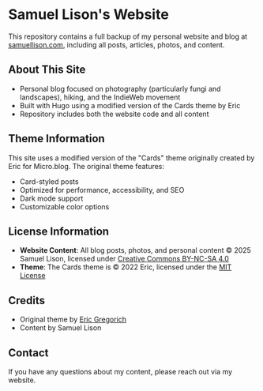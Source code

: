 # Samuel Lison's Website

This repository contains a full backup of my personal website and blog at [samuellison.com](https://samuellison.com), including all posts, articles, photos, and content.

## About This Site

- Personal blog focused on photography (particularly fungi and landscapes), hiking, and the IndieWeb movement
- Built with Hugo using a modified version of the Cards theme by Eric
- Repository includes both the website code and all content

## Theme Information

This site uses a modified version of the "Cards" theme originally created by Eric for Micro.blog. The original theme features:

- Card-styled posts
- Optimized for performance, accessibility, and SEO
- Dark mode support
- Customizable color options

## License Information

- **Website Content**: All blog posts, photos, and personal content © 2025 Samuel Lison, licensed under [Creative Commons BY-NC-SA 4.0](LICENSE-CONTENT.md)
- **Theme**: The Cards theme is © 2022 Eric, licensed under the [MIT License](LICENSE-THEME.md)

## Credits

- Original theme by [Eric Gregorich](https://ericgregorich.com)
- Content by Samuel Lison

## Contact

If you have any questions about my content, please reach out via my website.
